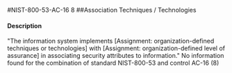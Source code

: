 #NIST-800-53-AC-16 8
##Association Techniques / Technologies
#### Description
"The information system implements [Assignment: organization-defined techniques or technologies] with [Assignment: organization-defined level of assurance] in associating security attributes to information."
No information found for the combination of standard NIST-800-53 and control AC-16 (8)
